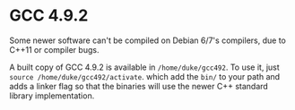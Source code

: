 # GCC 4.9.2

Some newer software can't be compiled on Debian 6/7's compilers,
due to C++11 or compiler bugs.

A built copy of GCC 4.9.2 is available in `/home/duke/gcc492`. To
use it, just `source /home/duke/gcc492/activate`.
which add the `bin/` to your path and adds a linker flag so
that the binaries will use the newer C++ standard library 
implementation.
